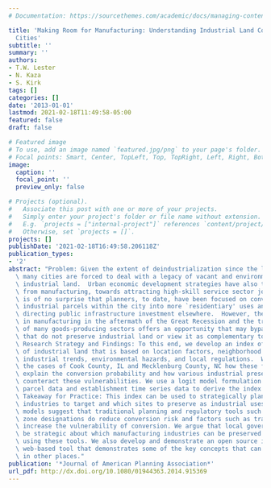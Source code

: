 ```yaml
---
# Documentation: https://sourcethemes.com/academic/docs/managing-content/

title: 'Making Room for Manufacturing: Understanding Industrial Land Conversion in
  Cities'
subtitle: ''
summary: ''
authors:
- T.W. Lester
- N. Kaza
- S. Kirk
tags: []
categories: []
date: '2013-01-01'
lastmod: 2021-02-18T11:49:58-05:00
featured: false
draft: false

# Featured image
# To use, add an image named `featured.jpg/png` to your page's folder.
# Focal points: Smart, Center, TopLeft, Top, TopRight, Left, Right, BottomLeft, Bottom, BottomRight.
image:
  caption: ''
  focal_point: ''
  preview_only: false

# Projects (optional).
#   Associate this post with one or more of your projects.
#   Simply enter your project's folder or file name without extension.
#   E.g. `projects = ["internal-project"]` references `content/project/deep-learning/index.md`.
#   Otherwise, set `projects = []`.
projects: []
publishDate: '2021-02-18T16:49:58.206118Z'
publication_types:
- '2'
abstract: "Problem: Given the extent of deindustrialization since the late 1970s,\
  \ many cities are forced to deal with a legacy of vacant and environmentally damaged\
  \ industrial land.  Urban economic development strategies have also turned away\
  \ from manufacturing, towards attracting high-skill service sector jobs. Thus, it\
  \ is of no surprise that planners, to date, have been focused on converting vacant\
  \ industrial parcels within the city into more `residentiary' uses and deliberately\
  \ directing public infrastructure investment elsewhere.  However, the recent resurgence\
  \ in manufacturing in the aftermath of the Great Recession and the transformation\
  \ of many goods-producing sectors offers an opportunity that may bypass urban areas\
  \ that do not preserve industrial land or view it as complementary to other uses.\
  \ Research Strategy and Findings: To this end, we develop an index of vulnerability\
  \ of industrial land that is based on location factors, neighborhood dynamics, detailed\
  \ industrial trends, environmental hazards, and local regulations.  We show for\
  \ the cases of Cook County, IL and Mecklenburg County, NC how these factors can\
  \ explain the conversion probability and how various industrial preservation strategies\
  \ counteract these vulnerabilities. We use a logit model formulation with detailed\
  \ parcel data and establishment time series data to derive the index of vulnerability.\
  \ Takeaway for Practice: This index can be used to strategically plan for which\
  \ industries to target and which sites to preserve as industrial uses. The statistical\
  \ models suggest that traditional planning and regulatory tools such as industrial\
  \ zone designations do reduce conversion risk and factors such as transit accessibility\
  \ increase the vulnerability of conversion. We argue that local governments should\
  \ be strategic about which manufacturing industries can be preserved at what locations\
  \ using these tools. We also develop and demonstrate an open source interactive\
  \ web-based tool that demonstrates some of the key concepts that can be replicated\
  \ in other places."
publication: '*Journal of American Planning Association*'
url_pdf: http://dx.doi.org/10.1080/01944363.2014.915369
---
```

